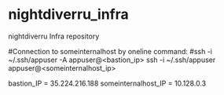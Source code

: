 # nightdiverru_infra
nightdiverru Infra repository

#Connection to someinternalhost by oneline command:
#ssh -i ~/.ssh/appuser -A appuser@<bastion_ip> ssh -i ~/.ssh/appuser appuser@<someinternalhost_ip>

bastion_IP = 35.224.216.188
someinternalhost_IP = 10.128.0.3
